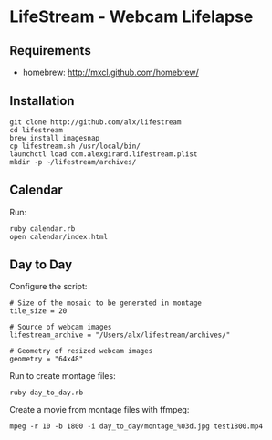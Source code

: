 # LifeStream - Webcam Lifelapse

## Requirements

* homebrew: http://mxcl.github.com/homebrew/

## Installation

    git clone http://github.com/alx/lifestream
    cd lifestream
    brew install imagesnap
    cp lifestream.sh /usr/local/bin/
    launchctl load com.alexgirard.lifestream.plist
    mkdir -p ~/lifestream/archives/

## Calendar

Run:

    ruby calendar.rb
    open calendar/index.html

## Day to Day

Configure the script:

```
# Size of the mosaic to be generated in montage
tile_size = 20

# Source of webcam images
lifestream_archive = "/Users/alx/lifestream/archives/"

# Geometry of resized webcam images
geometry = "64x48"
```

Run to create montage files:

    ruby day_to_day.rb

Create a movie from montage files with ffmpeg:

    mpeg -r 10 -b 1800 -i day_to_day/montage_%03d.jpg test1800.mp4
